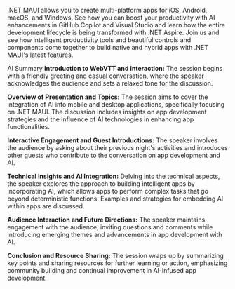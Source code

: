 .NET MAUI allows you to create multi-platform apps for iOS, Android, macOS, and Windows. See how you can boost your productivity with AI enhancements in GitHub Copilot and Visual Studio and learn how the entire development lifecycle is being transformed with .NET Aspire. Join us and see how intelligent productivity tools and beautiful controls and components come together to build native and hybrid apps with .NET MAUI's latest features. 


AI Summary
**Introduction to WebVTT and Interaction:** The session begins with a friendly greeting and casual conversation, where the speaker acknowledges the audience and sets a relaxed tone for the discussion.

**Overview of Presentation and Topics:** The session aims to cover the integration of AI into mobile and desktop applications, specifically focusing on .NET MAUI. The discussion includes insights on app development strategies and the influence of AI technologies in enhancing app functionalities.

**Interactive Engagement and Guest Introductions:** The speaker involves the audience by asking about their previous night's activities and introduces other guests who contribute to the conversation on app development and AI.

**Technical Insights and AI Integration:** Delving into the technical aspects, the speaker explores the approach to building intelligent apps by incorporating AI, which allows apps to perform complex tasks that go beyond deterministic functions. Examples and strategies for embedding AI within apps are discussed.

**Audience Interaction and Future Directions:** The speaker maintains engagement with the audience, inviting questions and comments while introducing emerging themes and advancements in app development with AI.

**Conclusion and Resource Sharing:** The session wraps up by summarizing key points and sharing resources for further learning or action, emphasizing community building and continual improvement in AI-infused app development.